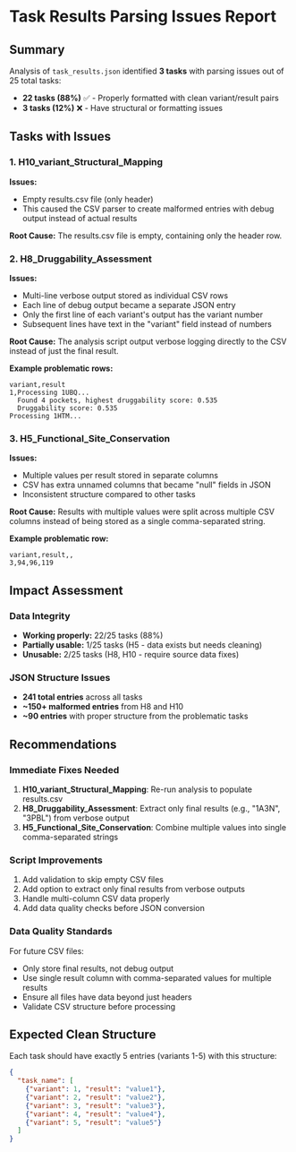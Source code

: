 # Task Results Parsing Issues Report

## Summary
Analysis of `task_results.json` identified **3 tasks** with parsing issues out of 25 total tasks:

- **22 tasks (88%)** ✅ - Properly formatted with clean variant/result pairs
- **3 tasks (12%)** ❌ - Have structural or formatting issues

## Tasks with Issues

### 1. H10_variant_Structural_Mapping
**Issues:**
- Empty results.csv file (only header)
- This caused the CSV parser to create malformed entries with debug output instead of actual results

**Root Cause:** The results.csv file is empty, containing only the header row.

### 2. H8_Druggability_Assessment  
**Issues:**
- Multi-line verbose output stored as individual CSV rows
- Each line of debug output became a separate JSON entry
- Only the first line of each variant's output has the variant number
- Subsequent lines have text in the "variant" field instead of numbers

**Root Cause:** The analysis script output verbose logging directly to the CSV instead of just the final result.

**Example problematic rows:**
```csv
variant,result
1,Processing 1UBQ...
  Found 4 pockets, highest druggability score: 0.535
  Druggability score: 0.535
Processing 1HTM...
```

### 3. H5_Functional_Site_Conservation
**Issues:**
- Multiple values per result stored in separate columns
- CSV has extra unnamed columns that became "null" fields in JSON
- Inconsistent structure compared to other tasks

**Root Cause:** Results with multiple values were split across multiple CSV columns instead of being stored as a single comma-separated string.

**Example problematic row:**
```csv
variant,result,,
3,94,96,119
```

## Impact Assessment

### Data Integrity
- **Working properly:** 22/25 tasks (88%)
- **Partially usable:** 1/25 tasks (H5 - data exists but needs cleaning)
- **Unusable:** 2/25 tasks (H8, H10 - require source data fixes)

### JSON Structure Issues
- **241 total entries** across all tasks
- **~150+ malformed entries** from H8 and H10
- **~90 entries** with proper structure from the problematic tasks

## Recommendations

### Immediate Fixes Needed
1. **H10_variant_Structural_Mapping**: Re-run analysis to populate results.csv
2. **H8_Druggability_Assessment**: Extract only final results (e.g., "1A3N", "3PBL") from verbose output
3. **H5_Functional_Site_Conservation**: Combine multiple values into single comma-separated strings

### Script Improvements
1. Add validation to skip empty CSV files
2. Add option to extract only final results from verbose outputs
3. Handle multi-column CSV data properly
4. Add data quality checks before JSON conversion

### Data Quality Standards
For future CSV files:
- Only store final results, not debug output
- Use single result column with comma-separated values for multiple results
- Ensure all files have data beyond just headers
- Validate CSV structure before processing

## Expected Clean Structure
Each task should have exactly 5 entries (variants 1-5) with this structure:
```json
{
  "task_name": [
    {"variant": 1, "result": "value1"},
    {"variant": 2, "result": "value2"},
    {"variant": 3, "result": "value3"},
    {"variant": 4, "result": "value4"},
    {"variant": 5, "result": "value5"}
  ]
}
```